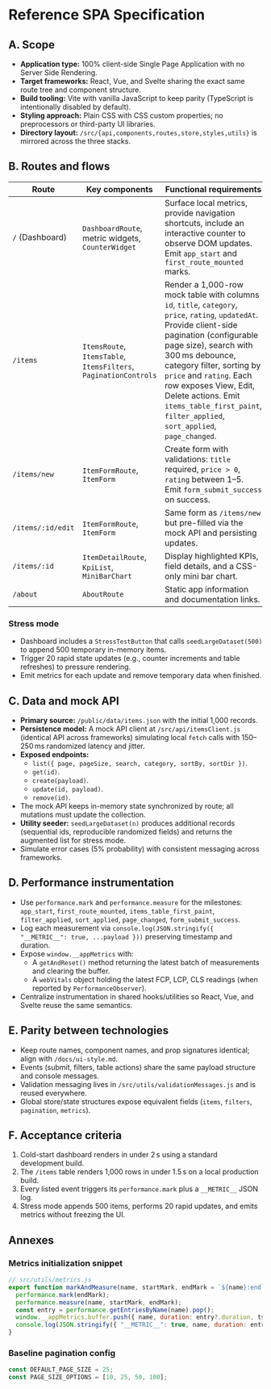 # Reference SPA Specification

## A. Scope
- **Application type:** 100% client-side Single Page Application with no Server Side Rendering.
- **Target frameworks:** React, Vue, and Svelte sharing the exact same route tree and component structure.
- **Build tooling:** Vite with vanilla JavaScript to keep parity (TypeScript is intentionally disabled by default).
- **Styling approach:** Plain CSS with CSS custom properties; no preprocessors or third-party UI libraries.
- **Directory layout:** `/src/{api,components,routes,store,styles,utils}` is mirrored across the three stacks.

## B. Routes and flows
| Route | Key components | Functional requirements |
| --- | --- | --- |
| `/` (Dashboard) | `DashboardRoute`, metric widgets, `CounterWidget` | Surface local metrics, provide navigation shortcuts, include an interactive counter to observe DOM updates. Emit `app_start` and `first_route_mounted` marks. |
| `/items` | `ItemsRoute`, `ItemsTable`, `ItemsFilters`, `PaginationControls` | Render a 1,000-row mock table with columns `id`, `title`, `category`, `price`, `rating`, `updatedAt`. Provide client-side pagination (configurable page size), search with 300 ms debounce, category filter, sorting by `price` and `rating`. Each row exposes View, Edit, Delete actions. Emit `items_table_first_paint`, `filter_applied`, `sort_applied`, `page_changed`. |
| `/items/new` | `ItemFormRoute`, `ItemForm` | Create form with validations: `title` required, `price > 0`, `rating` between 1–5. Emit `form_submit_success` on success. |
| `/items/:id/edit` | `ItemFormRoute`, `ItemForm` | Same form as `/items/new` but pre-filled via the mock API and persisting updates. |
| `/items/:id` | `ItemDetailRoute`, `KpiList`, `MiniBarChart` | Display highlighted KPIs, field details, and a CSS-only mini bar chart. |
| `/about` | `AboutRoute` | Static app information and documentation links. |

### Stress mode
- Dashboard includes a `StressTestButton` that calls `seedLargeDataset(500)` to append 500 temporary in-memory items.
- Trigger 20 rapid state updates (e.g., counter increments and table refreshes) to pressure rendering.
- Emit metrics for each update and remove temporary data when finished.

## C. Data and mock API
- **Primary source:** `/public/data/items.json` with the initial 1,000 records.
- **Persistence model:** A mock API client at `/src/api/itemsClient.js` (identical API across frameworks) simulating local `fetch` calls with 150–250 ms randomized latency and jitter.
- **Exposed endpoints:**
  - `list({ page, pageSize, search, category, sortBy, sortDir })`.
  - `get(id)`.
  - `create(payload)`.
  - `update(id, payload)`.
  - `remove(id)`.
- The mock API keeps in-memory state synchronized by route; all mutations must update the collection.
- **Utility seeder:** `seedLargeDataset(n)` produces additional records (sequential ids, reproducible randomized fields) and returns the augmented list for stress mode.
- Simulate error cases (5% probability) with consistent messaging across frameworks.

## D. Performance instrumentation
- Use `performance.mark` and `performance.measure` for the milestones: `app_start`, `first_route_mounted`, `items_table_first_paint`, `filter_applied`, `sort_applied`, `page_changed`, `form_submit_success`.
- Log each measurement via `console.log(JSON.stringify({ "__METRIC__": true, ...payload }))` preserving timestamp and duration.
- Expose `window.__appMetrics` with:
  - A `getAndReset()` method returning the latest batch of measurements and clearing the buffer.
  - A `webVitals` object holding the latest FCP, LCP, CLS readings (when reported by `PerformanceObserver`).
- Centralize instrumentation in shared hooks/utilities so React, Vue, and Svelte reuse the same semantics.

## E. Parity between technologies
- Keep route names, component names, and prop signatures identical; align with `/docs/ui-style.md`.
- Events (submit, filters, table actions) share the same payload structure and console messages.
- Validation messaging lives in `/src/utils/validationMessages.js` and is reused everywhere.
- Global store/state structures expose equivalent fields (`items`, `filters`, `pagination`, `metrics`).

## F. Acceptance criteria
1. Cold-start dashboard renders in under 2 s using a standard development build.
2. The `/items` table renders 1,000 rows in under 1.5 s on a local production build.
3. Every listed event triggers its `performance.mark` plus a `__METRIC__` JSON log.
4. Stress mode appends 500 items, performs 20 rapid updates, and emits metrics without freezing the UI.

## Annexes
### Metrics initialization snippet
```js
// src/utils/metrics.js
export function markAndMeasure(name, startMark, endMark = `${name}:end`) {
  performance.mark(endMark);
  performance.measure(name, startMark, endMark);
  const entry = performance.getEntriesByName(name).pop();
  window.__appMetrics.buffer.push({ name, duration: entry?.duration, ts: Date.now() });
  console.log(JSON.stringify({ "__METRIC__": true, name, duration: entry?.duration }));
}
```

### Baseline pagination config
```js
const DEFAULT_PAGE_SIZE = 25;
const PAGE_SIZE_OPTIONS = [10, 25, 50, 100];
```

